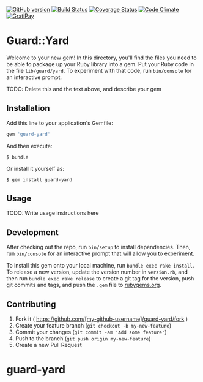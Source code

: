 [![GitHub version](https://badge.fury.io/gh/eprislac%2Fguard-yard.svg)](http://badge.fury.io/gh/eprislac%2Fguard-yard)
[![Build Status](https://travis-ci.org/eprislac/guard-yard.svg?branch=master)](https://travis-ci.org/eprislac/guard-yard)
[![Coverage Status](https://coveralls.io/repos/eprislac/guard-yard/badge.svg)](https://coveralls.io/r/eprislac/guard-yard)
[![Code Climate](https://codeclimate.com/github/eprislac/guard-yard/badges/gpa.svg)](https://codeclimate.com/github/eprislac/guard-yard)
[![GratiPay](//img.shields.io/gratipay/semperfried76.svg)](https://gratipay.com/semperfried76)
# Guard::Yard

Welcome to your new gem! In this directory, you'll find the files you need to be able to package up your Ruby library into a gem. Put your Ruby code in the file `lib/guard/yard`. To experiment with that code, run `bin/console` for an interactive prompt.

TODO: Delete this and the text above, and describe your gem

## Installation

Add this line to your application's Gemfile:

```ruby
gem 'guard-yard'
```

And then execute:

    $ bundle

Or install it yourself as:

    $ gem install guard-yard

## Usage

TODO: Write usage instructions here

## Development

After checking out the repo, run `bin/setup` to install dependencies. Then, run `bin/console` for an interactive prompt that will allow you to experiment.

To install this gem onto your local machine, run `bundle exec rake install`. To release a new version, update the version number in `version.rb`, and then run `bundle exec rake release` to create a git tag for the version, push git commits and tags, and push the `.gem` file to [rubygems.org](https://rubygems.org).

## Contributing

1. Fork it ( https://github.com/[my-github-username]/guard-yard/fork )
2. Create your feature branch (`git checkout -b my-new-feature`)
3. Commit your changes (`git commit -am 'Add some feature'`)
4. Push to the branch (`git push origin my-new-feature`)
5. Create a new Pull Request
# guard-yard
